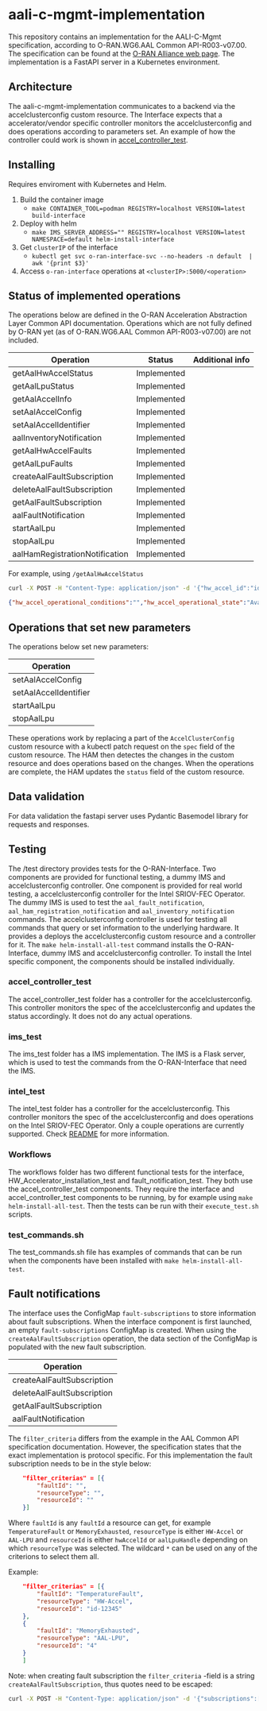 # aali-c-mgmt-implementation

This repository contains an implementation for the AALI-C-Mgmt specification, according to O-RAN.WG6.AAL Common API-R003-v07.00. The specification can be found at the [O-RAN Alliance web page](https://specifications.o-ran.org/specifications). The implementation is a FastAPI server in a Kubernetes environment.

## Architecture

The aali-c-mgmt-implementation communicates to a backend via the accelclusterconfig custom resource. The Interface expects that a accelerator/vendor specific controller monitors the accelclusterconfig and does operations according to parameters set. An example of how the controller could work is shown in [accel_controller_test](test/accel_controller_test/).

## Installing
Requires enviroment with Kubernetes and Helm.

1. Build the container image 
    * `make CONTAINER_TOOL=podman REGISTRY=localhost VERSION=latest build-interface`
2. Deploy with helm
    * `make IMS_SERVER_ADDRESS="" REGISTRY=localhost VERSION=latest NAMESPACE=default helm-install-interface`
3. Get `clusterIP` of the interface
    * `kubectl get svc o-ran-interface-svc --no-headers -n default  | awk '{print $3}'`
4. Access `o-ran-interface` operations at `<clusterIP>:5000/<operation>`

## Status of implemented operations

The operations below are defined in the O-RAN Acceleration Abstraction Layer Common API documentation. Operations which are not fully defined by O-RAN yet (as of O-RAN.WG6.AAL Common API-R003-v07.00) are not included. 

| Operation                         | Status        | Additional info   |
| --------------------------------- | ------------- | ----------------- |
| getAalHwAccelStatus               | Implemented   |                   |
| getAalLpuStatus                   | Implemented   |                   |
| getAalAccelInfo                   | Implemented   |                   |
| setAalAccelConfig                 | Implemented   |                   |
| setAalAccelIdentifier             | Implemented   |                   |
| aalInventoryNotification          | Implemented   |                   |
| getAalHwAccelFaults               | Implemented   |                   |
| getAalLpuFaults                   | Implemented   |                   |
| createAalFaultSubscription        | Implemented   |                   |
| deleteAalFaultSubscription        | Implemented   |                   |
| getAalFaultSubscription           | Implemented   |                   |
| aalFaultNotification              | Implemented   |                   |
| startAalLpu                       | Implemented   |                   |
| stopAalLpu                        | Implemented   |                   |
| aalHamRegistrationNotification    | Implemented   |                   |


For example, using `/getAalHwAccelStatus`

```sh
curl -X POST -H "Content-Type: application/json" -d '{"hw_accel_id":"id-1234"}' localhost:5000/getAalHwAccelStatus
```

```json
{"hw_accel_operational_conditions":"","hw_accel_operational_state":"Available","status_of_operation":""}
```


## Operations that set new parameters

The operations below set new parameters:

| Operation                     | 
| ----------------------------- | 
| setAalAccelConfig             | 
| setAalAccelIdentifier         | 
| startAalLpu                   | 
| stopAalLpu                    | 

These operations work by replacing a part of the `AccelClusterConfig` custom resource with a kubectl patch request on the `spec` field of the custom resource. The HAM then detectes the changes in the custom resource and does operations based on the changes. When the operations are complete, the HAM updates the `status` field of the custom resource.

## Data validation

For data validation the fastapi server uses Pydantic Basemodel library for requests and responses.

## Testing

The /test directory provides tests for the O-RAN-Interface. Two components are provided for functional testing, a dummy IMS and accelclusterconfig controller. One component is provided for real world testing, a accelclusterconfig controller for the Intel SRIOV-FEC Operator. The dummy IMS is used to test the `aal_fault_notification`, `aal_ham_registration_notification` and `aal_inventory_notification` commands. The accelclusterconfig controller is used for testing all commands that query or set information to the underlying hardware. It provides a deploys the accelclusterconfig custom resource and a controller for it. The `make helm-install-all-test` command installs the O-RAN-Interface, dummy IMS and accelclusterconfig controller. To install the Intel specific component, the components should be installed individually.

### accel_controller_test

The accel_controller_test folder has a controller for the accelclusterconfig. This controller monitors the spec of the accelclusterconfig and updates the status accordingly. It does not do any actual operations.

### ims_test

The ims_test folder has a IMS implementation. The IMS is a Flask server, which is used to test the commands from the O-RAN-Interface that need the IMS.

### intel_test

The intel_test folder has a controller for the accelclusterconfig. This controller monitors the spec of the accelclusterconfig and does operations on the Intel SRIOV-FEC Operator. Only a couple operations are currently supported. Check [README](test/intel_test/helm/README.md) for more information.

### Workflows

The workflows folder has two different functional tests for the interface, HW_Accelerator_installation_test and fault_notification_test. They both use the accel_controller_test components. They require the interface and accel_controller_test components to be running, by for example using `make helm-install-all-test`. Then the tests can be run with their `execute_test.sh` scripts.

### test_commands.sh

The test_commands.sh file has examples of commands that can be run when the components have been installed with `make helm-install-all-test`.


## Fault notifications

The interface uses the ConfigMap `fault-subscriptions` to store information about fault subscriptions. When the interface component is first launched, an empty `fault-subscriptions` ConfigMap is created. When using the `createAalFaultSubscription` operation, the data section of the ConfigMap is populated with the new fault subscription. 

| Operation                     | 
| -----------                   | 
| createAalFaultSubscription    |
| deleteAalFaultSubscription    |
| getAalFaultSubscription       |
| aalFaultNotification          |

The `filter_criteria` differs from the example in the AAL Common API specification documentation. However, the specification states that the exact implementation is protocol specific. For this implementation the fault subscription needs to be in the style below:
```json
    "filter_criterias" = [{
        "faultId": "",
        "resourceType": "",
        "resourceId": ""
    }]
```
Where `faultId` is any `faultId` a resource can get, for example `TemperatureFault` or `MemoryExhausted`, `resourceType` is either `HW-Accel` or `AAL-LPU` and `resourceId` is either `hwAccelId` or `aalLpuHandle` depending on which `resourceType` was selected. The wildcard `*` can be used on any of the criterions to select them all.

Example:

```json
    "filter_criterias" = [{
        "faultId": "TemperatureFault",
        "resourceType": "HW-Accel",
        "resourceId": "id-12345"
    },
    {
        "faultId": "MemoryExhausted",
        "resourceType": "AAL-LPU",
        "resourceId": "4"
    }
    ]
```

Note: when creating fault subscription the `filter_criteria` -field is a string
`createAalFaultSubscription`, thus quotes need to be escaped:

```sh
curl -X POST -H "Content-Type: application/json" -d '{"subscriptions":[{"subscription_id":"id1234", "filter_criteria": "[{\"faultId\": \"TemperatureFault\", \"resourceType\": \"HW-Accel\", \"resourceId\": \"id-12345\"}]"}]}' ${SERVER_ADDRESS}/createAalFaultSubscription
```


